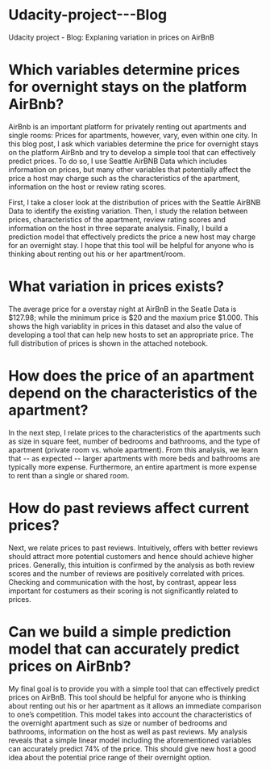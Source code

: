 # Udacity-project---Blog
Udacity project - Blog: Explaning variation in prices on AirBnB


# Which variables determine prices for overnight stays on the platform AirBnb?


AirBnb is an important platform for privately renting out apartments and single rooms: Prices for apartments, however, vary, even within one city. In this blog post, I ask which variables determine the price for overnight stays on the platform AirBnb and try to develop a simple tool that can effectively predict prices. To do so, I use Seattle AirBNB Data which includes information on prices, but many other variables that potentially affect the price a host may charge such as the characteristics of the apartment, information on the host or review rating scores.

First, I take a closer look at the distribution of prices with the Seattle AirBNB Data to identify the existing variation. Then, I study the relation between prices, characteristics of the apartment, review rating scores and information on the host in three separate analysis. Finally, I build a prediction model that effectively predicts the price a new host may charge for an overnight stay. I hope that this tool will be helpful for anyone who is thinking about renting out his or her apartment/room. 

# What variation in prices exists?
The average price for a overstay night at AirBnB in the Seatle Data is $127.98; while the minimum price is $20 and the maxium price $1.000. This shows the high variablity in prices in this dataset and also the value of developing a tool that can help new hosts to set an appropriate price. The full distribution of prices is shown in the attached notebook.


# How does the price of an apartment depend on the characteristics of the apartment?
In the next step, I relate prices to the characteristics of the apartments such as size in square feet, number of bedrooms and bathrooms, and the type of apartment (private room vs. whole apartment). From this analysis, we learn that -- as expected -- larger apartments with more beds and bathrooms are typically more expense. Furthermore, an entire apartment is more expense to rent than a single or shared room.

# How do past reviews affect current prices?
Next, we relate prices to past reviews. Intuitively, offers with better reviews should attract more potential customers and hence should achieve higher prices. Generally, this intuition is confirmed by the analysis as both review scores and the number of reviews are positively correlated with prices. Checking and communication with the host, by contrast, appear less important for costumers as their scoring is not significantly related to prices. 

# Can we build a simple prediction model that can accurately predict prices on AirBnb?
My final goal is to provide you with a simple tool that can effectively predict prices on AirBnB. This tool should be helpful for anyone who is thinking about renting out his or her apartment as it allows an immediate comparison to one’s competition. This model takes into account the characteristics of the overnight apartment such as size or number of bedrooms and bathrooms, information on the host as well as past reviews. My analysis reveals that a simple linear model including the aforementioned variables can accurately predict 74% of the price. This should give new host a good idea about the potential price range of their overnight option.

